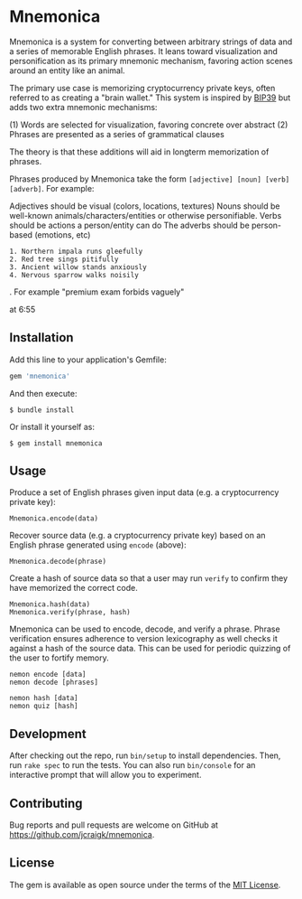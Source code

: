 # Mnemonica

Mnemonica is a system for converting between arbitrary strings of data and a series of memorable English phrases. It leans toward visualization and personification as its primary mnemonic mechanism, favoring action scenes around an entity like an animal.

The primary use case is memorizing cryptocurrency private keys, often referred to as creating a "brain wallet." This system is inspired by [BIP39](https://github.com/bitcoin/bips/blob/master/bip-0039.mediawiki) but adds two extra mnemonic mechanisms:

(1) Words are selected for visualization, favoring concrete over abstract
(2) Phrases are presented as a series of grammatical clauses

The theory is that these additions will aid in longterm memorization of phrases.

Phrases produced by Mnemonica take the form `[adjective] [noun] [verb] [adverb]`. For example:

Adjectives should be visual (colors, locations, textures)
Nouns should be well-known animals/characters/entities or otherwise personifiable.
Verbs should be actions a person/entity can do
The adverbs should be person-based (emotions, etc)


```
1. Northern impala runs gleefully
2. Red tree sings pitifully
3. Ancient willow stands anxiously
4. Nervous sparrow walks noisily
```



. For example "premium exam forbids vaguely"


at 6:55


## Installation

Add this line to your application's Gemfile:

```ruby
gem 'mnemonica'
```

And then execute:

    $ bundle install

Or install it yourself as:

    $ gem install mnemonica

## Usage

Produce a set of English phrases given input data (e.g. a cryptocurrency private key):

```
Mnemonica.encode(data)
```

Recover source data (e.g. a cryptocurrency private key) based on an English phrase generated using `encode` (above):

```
Mnemonica.decode(phrase)
```

Create a hash of source data so that a user may run `verify` to confirm they have memorized the correct code.

```
Mnemonica.hash(data)
Mnemonica.verify(phrase, hash)
```

Mnemonica can be used to encode, decode, and verify a phrase. Phrase verification ensures adherence to version lexicography as well checks it against a hash of the source data. This can be used for periodic quizzing of the user to fortify memory.

```
nemon encode [data]
nemon decode [phrases]

nemon hash [data]
nemon quiz [hash]
```

## Development

After checking out the repo, run `bin/setup` to install dependencies. Then, run `rake spec` to run the tests. You can also run `bin/console` for an interactive prompt that will allow you to experiment.


## Contributing

Bug reports and pull requests are welcome on GitHub at https://github.com/jcraigk/mnemonica.


## License

The gem is available as open source under the terms of the [MIT License](https://opensource.org/licenses/MIT).
